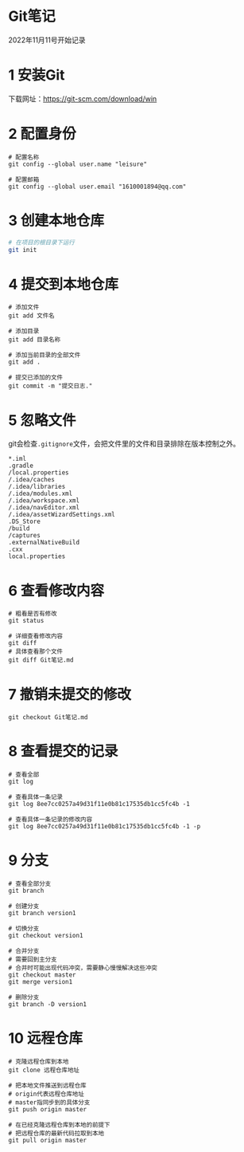 # Git笔记

2022年11月11号开始记录



# 1 安装Git

下载网址：https://git-scm.com/download/win



# 2 配置身份

```shell
# 配置名称
git config --global user.name "leisure"

# 配置邮箱
git config --global user.email "1610001894@qq.com"
```



# 3 创建本地仓库

```sh
# 在项目的根目录下运行
git init
```



# 4 提交到本地仓库

```shell
# 添加文件
git add 文件名

# 添加目录
git add 目录名称

# 添加当前目录的全部文件
git add .

# 提交已添加的文件
git commit -m "提交日志."
```



# 5 忽略文件

git会检查`.gitignore`文件，会把文件里的文件和目录排除在版本控制之外。

```shell
*.iml
.gradle
/local.properties
/.idea/caches
/.idea/libraries
/.idea/modules.xml
/.idea/workspace.xml
/.idea/navEditor.xml
/.idea/assetWizardSettings.xml
.DS_Store
/build
/captures
.externalNativeBuild
.cxx
local.properties
```



# 6 查看修改内容

```shell
# 粗看是否有修改
git status

# 详细查看修改内容
git diff
# 具体查看那个文件
git diff Git笔记.md
```



# 7 撤销未提交的修改

```shell
git checkout Git笔记.md
```



# 8 查看提交的记录

```shell
# 查看全部
git log

# 查看具体一条记录
git log 8ee7cc0257a49d31f11e0b81c17535db1cc5fc4b -1

# 查看具体一条记录的修改内容
git log 8ee7cc0257a49d31f11e0b81c17535db1cc5fc4b -1 -p
```



# 9 分支

```shell
# 查看全部分支
git branch

# 创建分支
git branch version1

# 切换分支
git checkout version1

# 合并分支
# 需要回到主分支
# 合并时可能出现代码冲突，需要静心慢慢解决这些冲突
git checkout master
git merge version1

# 删除分支
git branch -D version1
```



# 10 远程仓库

```shell
# 克隆远程仓库到本地
git clone 远程仓库地址

# 把本地文件推送到远程仓库
# origin代表远程仓库地址
# master指同步到的具体分支
git push origin master

# 在已经克隆远程仓库到本地的前提下
# 把远程仓库的最新代码拉取到本地
git pull origin master
```

